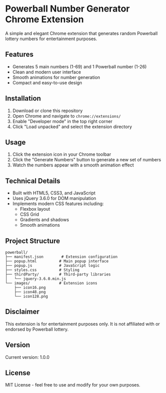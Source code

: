 # Powerball Number Generator Chrome Extension

A simple and elegant Chrome extension that generates random Powerball lottery numbers for entertainment purposes.

## Features

- Generates 5 main numbers (1-69) and 1 Powerball number (1-26)
- Clean and modern user interface
- Smooth animations for number generation
- Compact and easy-to-use design

## Installation

1. Download or clone this repository
2. Open Chrome and navigate to `chrome://extensions/`
3. Enable "Developer mode" in the top right corner
4. Click "Load unpacked" and select the extension directory

## Usage

1. Click the extension icon in your Chrome toolbar
2. Click the "Generate Numbers" button to generate a new set of numbers
3. Watch the numbers appear with a smooth animation effect

## Technical Details

- Built with HTML5, CSS3, and JavaScript
- Uses jQuery 3.6.0 for DOM manipulation
- Implements modern CSS features including:
  - Flexbox layout
  - CSS Grid
  - Gradients and shadows
  - Smooth animations

## Project Structure

```
powerball/
├── manifest.json        # Extension configuration
├── popup.html          # Main popup interface
├── popup.js            # JavaScript logic
├── styles.css          # Styling
├── thirdParty/         # Third-party libraries
│   └── jquery-3.6.0.min.js
└── images/             # Extension icons
    ├── icon16.png
    ├── icon48.png
    └── icon128.png
```

## Disclaimer

This extension is for entertainment purposes only. It is not affiliated with or endorsed by Powerball lottery.

## Version

Current version: 1.0.0

## License

MIT License - feel free to use and modify for your own purposes.
